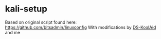 # kali-setup
Based on original script found here: https://github.com/bitsadmin/linuxconfig
With modifications by [DS-KoolAid](https://github.com/DS-KoolAid) and me